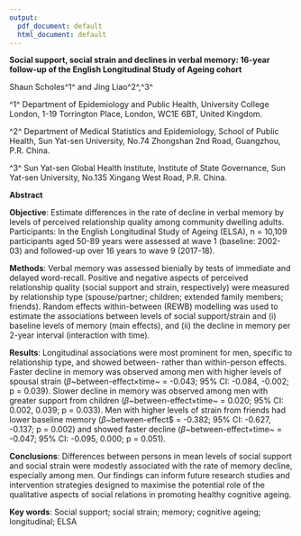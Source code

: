 ```yaml
---
output:
  pdf_document: default
  html_document: default
---
```


**Social support, social strain and declines in verbal memory: 16-year follow-up of the English Longitudinal Study of Ageing cohort** 

Shaun Scholes^1^ and Jing Liao^2^,^3^

^1^ Department of Epidemiology and Public Health, University College London, 1-19 Torrington Place, London, WC1E 6BT, United Kingdom.

^2^ Department of Medical Statistics and Epidemiology, School of Public Health, Sun Yat-sen University, No.74 Zhongshan 2nd Road, Guangzhou, P.R. China. 

^3^ Sun Yat-sen Global Health Institute, Institute of State Governance, Sun Yat-sen University, No.135 Xingang West Road, P.R. China.

**Abstract**

**Objective**: Estimate differences in the rate of decline in verbal memory by levels of perceived relationship quality among community dwelling adults.
Participants: In the English Longitudinal Study of Ageing (ELSA), n = 10,109 participants aged 50-89 years were assessed at wave 1 (baseline: 2002-03) and followed-up over 16 years to wave 9 (2017-18). 

**Methods**: Verbal memory was assessed bienially by tests of immediate and delayed word-recall. Positive and negative aspects of perceived relationship quality (social support and strain, respectively) were measured by relationship type (spouse/partner; children; extended family members; friends). Random effects within-between (REWB) modelling was used to estimate the associations between levels of social support/strain and (i) baseline levels of memory (main effects), and (ii) the decline in memory per 2-year interval (interaction with time).

**Results**: Longitudinal associations were most prominent for men, specific to relationship type, and showed between- rather than within-person effects. Faster decline in memory was observed among men with higher levels of spousal strain ($\beta$~between-effect$\times$time~ = -0.043; 95% CI: -0.084, -0.002; p = 0.039).
Slower decline in memory was observed among men with greater support from children ($\beta$~between-effect$\times$time~ = 0.020; 95% CI: 0.002, 0.039; p = 0.033). Men with higher levels of strain from friends had lower baseline memory ($\beta$~between-effect$ = -0.382; 95% CI: -0.627, -0.137; p = 0.002) and showed faster decline ($\beta$~between-effect$\times$time~ = -0.047; 95% CI: -0.095, 0.000; p = 0.051). 

**Conclusions**: Differences between persons in mean levels of social support and social strain were modestly associated with the rate of memory decline, especially among men. Our findings can inform future research studies and intervention strategies designed to maximise the potential role of the qualitative aspects of social relations in promoting healthy cognitive ageing.

**Key words**: Social support; social strain; memory; cognitive ageing; longitudinal; ELSA


